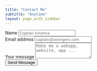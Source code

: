 ```yaml
---
title: "Contact Me"
subtitle: "Anytime"
layout: page_with_sidebar
---
```


<form name="CONTACT FORM" method="POST" data-netlify="true">
	<div class="form-group">
		<label for="name">Name</label>
		<input type="text" class="form-control" name="Name" id="name" placeholder="Captain America" />
	</div>
	<div class="form-group">
		<label for="email">Email address</label>
		<input
			type="email"
			class="form-control"
			id="email"
            placeholder="captain@avengers.com"
            name="Email"
		/>
	</div>
	<div class="form-group">
		<label for="query">Your message</label>
		<textarea name="Message" class="form-control" id="query" rows="3" placeholder="Make me a webapp, website, app ..."></textarea>
    </div>
    <button type="submit" class="btn btn-danger btn-block">Send Message</button>
</form>
